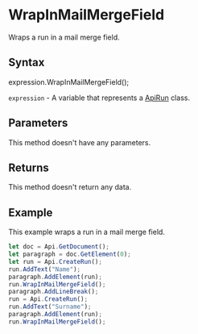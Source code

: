 # WrapInMailMergeField

Wraps a run in a mail merge field.

## Syntax

expression.WrapInMailMergeField();

`expression` - A variable that represents a [ApiRun](../ApiRun.md) class.

## Parameters

This method doesn't have any parameters.

## Returns

This method doesn't return any data.

## Example

This example wraps a run in a mail merge field.

```javascript
let doc = Api.GetDocument();
let paragraph = doc.GetElement(0);
let run = Api.CreateRun();
run.AddText("Name");
paragraph.AddElement(run);
run.WrapInMailMergeField();
paragraph.AddLineBreak();
run = Api.CreateRun();
run.AddText("Surname");
paragraph.AddElement(run);
run.WrapInMailMergeField();
```
